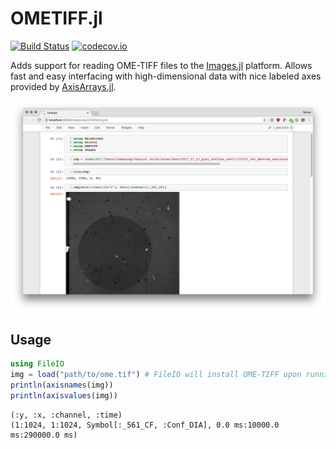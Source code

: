 # OMETIFF.jl

[![Build Status](https://travis-ci.org/tlnagy/OMETIFF.jl.svg?branch=master)](https://travis-ci.org/tlnagy/OMETIFF.jl)
[![codecov.io](http://codecov.io/github/tlnagy/OMETIFF.jl/coverage.svg?branch=master)](http://codecov.io/github/tlnagy/OMETIFF.jl?branch=master)

Adds support for reading OME-TIFF files to the [Images.jl](https://github.com/JuliaImages/Images.jl)
platform. Allows fast and easy interfacing with high-dimensional data with nice
labeled axes provided by [AxisArrays.jl](https://github.com/JuliaImages/AxisArrays.jl).

![](screenshot.png)

## Usage

```julia
using FileIO
img = load("path/to/ome.tif") # FileIO will install OME-TIFF upon running this command
println(axisnames(img))
println(axisvalues(img))
```

```
(:y, :x, :channel, :time)
(1:1024, 1:1024, Symbol[:_561_CF, :Conf_DIA], 0.0 ms:10000.0 ms:290000.0 ms)
```
